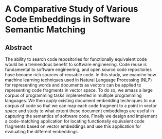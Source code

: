 # A Comparative Study of Various Code Embeddings in Software Semantic Matching

## Abstract

The ability to search code repositories for functionally equivalent code would be a tremendous benefit to software engineering. Code reuse is fundamental to software engineering, and open source code repositories have become rich sources of reusable code. In this study, we examine how machine learning techniques used in Natural Language Processing (NLP) for representing words and documents as vectors can be applied to representing code fragments in vector space. To do so, we amass a large corpus of programming tasks implemented in multiple programming languages. We then apply existing document embedding techniques to our corpus of code so that we can map each code fragment to a point in vector space and study to what extent these document embeddings are useful in capturing the semantics of software code. Finally we design and implement a code-matching application for locating functionally equivalent code fragments based on vector embeddings and use this application for evaluating the different embeddings.
